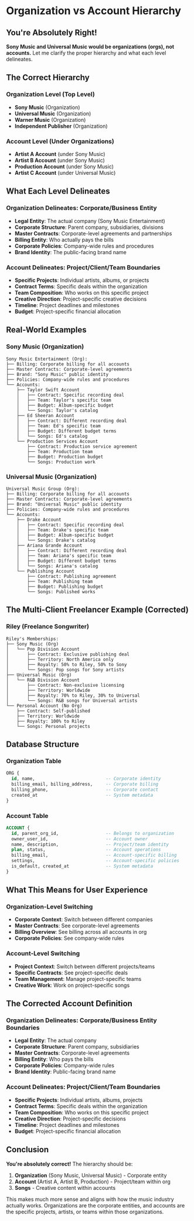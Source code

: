 # Organization vs Account Hierarchy

## You're Absolutely Right!

**Sony Music and Universal Music would be organizations (orgs), not accounts.** Let me clarify the proper hierarchy and what each level delineates.

## The Correct Hierarchy

### **Organization Level (Top Level)**

- **Sony Music** (Organization)
- **Universal Music** (Organization)
- **Warner Music** (Organization)
- **Independent Publisher** (Organization)

### **Account Level (Under Organizations)**

- **Artist A Account** (under Sony Music)
- **Artist B Account** (under Sony Music)
- **Production Account** (under Sony Music)
- **Artist C Account** (under Universal Music)

## What Each Level Delineates

### **Organization Delineates: Corporate/Business Entity**

- **Legal Entity**: The actual company (Sony Music Entertainment)
- **Corporate Structure**: Parent company, subsidiaries, divisions
- **Master Contracts**: Corporate-level agreements and partnerships
- **Billing Entity**: Who actually pays the bills
- **Corporate Policies**: Company-wide rules and procedures
- **Brand Identity**: The public-facing brand name

### **Account Delineates: Project/Client/Team Boundaries**

- **Specific Projects**: Individual artists, albums, or projects
- **Contract Terms**: Specific deals within the organization
- **Team Composition**: Who works on this specific project
- **Creative Direction**: Project-specific creative decisions
- **Timeline**: Project deadlines and milestones
- **Budget**: Project-specific financial allocation

## Real-World Examples

### **Sony Music (Organization)**

```
Sony Music Entertainment (Org):
├── Billing: Corporate billing for all accounts
├── Master Contracts: Corporate-level agreements
├── Brand: "Sony Music" public identity
├── Policies: Company-wide rules and procedures
└── Accounts:
    ├── Taylor Swift Account
    │   ├── Contract: Specific recording deal
    │   ├── Team: Taylor's specific team
    │   ├── Budget: Album-specific budget
    │   └── Songs: Taylor's catalog
    ├── Ed Sheeran Account
    │   ├── Contract: Different recording deal
    │   ├── Team: Ed's specific team
    │   ├── Budget: Different budget terms
    │   └── Songs: Ed's catalog
    └── Production Services Account
        ├── Contract: Production service agreement
        ├── Team: Production team
        ├── Budget: Production budget
        └── Songs: Production work
```

### **Universal Music (Organization)**

```
Universal Music Group (Org):
├── Billing: Corporate billing for all accounts
├── Master Contracts: Corporate-level agreements
├── Brand: "Universal Music" public identity
├── Policies: Company-wide rules and procedures
└── Accounts:
    ├── Drake Account
    │   ├── Contract: Specific recording deal
    │   ├── Team: Drake's specific team
    │   ├── Budget: Album-specific budget
    │   └── Songs: Drake's catalog
    ├── Ariana Grande Account
    │   ├── Contract: Different recording deal
    │   ├── Team: Ariana's specific team
    │   ├── Budget: Different budget terms
    │   └── Songs: Ariana's catalog
    └── Publishing Account
        ├── Contract: Publishing agreement
        ├── Team: Publishing team
        ├── Budget: Publishing budget
        └── Songs: Published works
```

## The Multi-Client Freelancer Example (Corrected)

### **Riley (Freelance Songwriter)**

```
Riley's Memberships:
├── Sony Music (Org)
│   └── Pop Division Account
│       ├── Contract: Exclusive publishing deal
│       ├── Territory: North America only
│       ├── Royalty: 50% to Riley, 50% to Sony
│       └── Songs: Pop songs for Sony artists
├── Universal Music (Org)
│   └── R&B Division Account
│       ├── Contract: Non-exclusive licensing
│       ├── Territory: Worldwide
│       ├── Royalty: 70% to Riley, 30% to Universal
│       └── Songs: R&B songs for Universal artists
└── Personal Account (No Org)
    ├── Contract: Self-published
    ├── Territory: Worldwide
    ├── Royalty: 100% to Riley
    └── Songs: Personal projects
```

## Database Structure

### **Organization Table**

```sql
ORG {
  id, name,                           -- Corporate identity
  billing_email, billing_address,     -- Corporate billing
  billing_phone,                      -- Corporate contact
  created_at                          -- System metadata
}
```

### **Account Table**

```sql
ACCOUNT {
  id, parent_org_id,                  -- Belongs to organization
  owner_user_id,                      -- Account owner
  name, description,                  -- Project/team identity
  plan, status,                       -- Account operations
  billing_email,                      -- Account-specific billing
  settings,                           -- Account-specific policies
  is_default, created_at              -- System metadata
}
```

## What This Means for User Experience

### **Organization-Level Switching**

- **Corporate Context**: Switch between different companies
- **Master Contracts**: See corporate-level agreements
- **Billing Overview**: See billing across all accounts in org
- **Corporate Policies**: See company-wide rules

### **Account-Level Switching**

- **Project Context**: Switch between different projects/teams
- **Specific Contracts**: See project-specific deals
- **Team Management**: Manage project-specific teams
- **Creative Work**: Work on project-specific songs

## The Corrected Account Definition

### **Organization Delineates: Corporate/Business Entity Boundaries**

- **Legal Entity**: The actual company
- **Corporate Structure**: Parent company, subsidiaries
- **Master Contracts**: Corporate-level agreements
- **Billing Entity**: Who pays the bills
- **Corporate Policies**: Company-wide rules
- **Brand Identity**: Public-facing brand name

### **Account Delineates: Project/Client/Team Boundaries**

- **Specific Projects**: Individual artists, albums, projects
- **Contract Terms**: Specific deals within the organization
- **Team Composition**: Who works on this specific project
- **Creative Direction**: Project-specific decisions
- **Timeline**: Project deadlines and milestones
- **Budget**: Project-specific financial allocation

## Conclusion

**You're absolutely correct!** The hierarchy should be:

1. **Organization** (Sony Music, Universal Music) - Corporate entity
2. **Account** (Artist A, Artist B, Production) - Project/team within org
3. **Songs** - Creative content within accounts

This makes much more sense and aligns with how the music industry actually works. Organizations are the corporate entities, and accounts are the specific projects, artists, or teams within those organizations.

